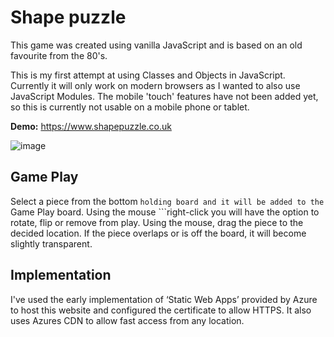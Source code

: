 # Shape puzzle


This game was created using vanilla JavaScript and is based on an old favourite from the 80's.

This is my first attempt at using Classes and Objects in JavaScript. Currently it will only work on modern browsers as I wanted to also use JavaScript Modules. The mobile 'touch' features have not been added yet, so this is currently not usable on a mobile phone or tablet.

**Demo:** https://www.shapepuzzle.co.uk

![image](https://user-images.githubusercontent.com/28670731/189527389-7ee5191d-e824-4024-839d-8cde9b57151b.png)

## Game Play

Select a piece from the bottom ```holding board and it will be added to the ```Game Play board. Using the mouse ```right-click you will have the option to rotate, flip or remove from play. Using the mouse, drag the piece to the decided location. If the piece overlaps or is off the board, it will become slightly transparent.

## Implementation

I've used the early implementation of ‘Static Web Apps’ provided by Azure to host this website and configured the certificate to allow HTTPS. It also uses Azures CDN to allow fast access from any location.

